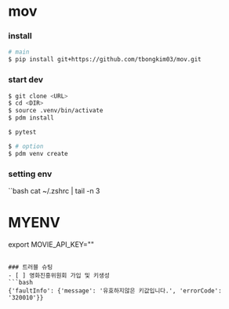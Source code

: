 # mov

### install
```bash
# main
$ pip install git+https://github.com/tbongkim03/mov.git
```


### start dev
```bash
$ git clone <URL>
$ cd <DIR>
$ source .venv/bin/activate
$ pdm install

$ pytest

$ # option
$ pdm venv create
```

### setting env
``bash
cat ~/.zshrc | tail -n 3

# MYENV
export MOVIE_API_KEY="<key>"
```

### 트러블 슈팅
- [ ] 영화진흥위원회 가입 및 키생성
```bash
{'faultInfo': {'message': '유효하지않은 키값입니다.', 'errorCode': '320010'}}
```
